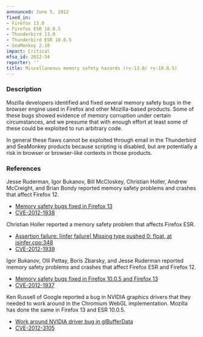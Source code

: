 ```yaml
---
announced: June 5, 2012
fixed_in:
- Firefox 13.0
- Firefox ESR 10.0.5
- Thunderbird 13.0
- Thunderbird ESR 10.0.5
- SeaMonkey 2.10
impact: Critical
mfsa_id: 2012-34
reporter: ''
title: Miscellaneous memory safety hazards (rv:13.0/ rv:10.0.5)
---
```


<h3>Description</h3>

<p>Mozilla developers identified and fixed several memory safety bugs
in the browser engine used in Firefox and other Mozilla-based
products. Some of these bugs showed evidence of memory corruption
under certain circumstances, and we presume that with enough effort at
least some of these could be exploited to run arbitrary code.</p>

<p>In general these flaws cannot be exploited through email in the Thunderbird
and SeaMonkey products because scripting is disabled, but are potentially a risk
in browser or browser-like contexts in those products.</p>

<h3>References</h3>

<p>Jesse Ruderman, Igor Bukanov, Bill McCloskey, Christian Holler, Andrew McCreight, and  Brian Bondy reported memory safety problems and crashes that affect Firefox 12.</p>
<ul>
  <li><a href="https://bugzilla.mozilla.org/buglist.cgi?bug_id=670317,699594,708688,716067, 718852,723773,723971,730415,736012,748948">
          Memory safety bugs fixed in Firefox 13</a></li>
  <li><a href="http://cve.mitre.org/cgi-bin/cvename.cgi?name=CVE-2012-1938" class="ex-ref">CVE-2012-1938</a></li>
</ul>

<p>Christian Holler reported a memory safety problem that affects Firefox ESR.</p>

<ul>
  <li><a href="https://bugzilla.mozilla.org/show_bug.cgi?id=748613">
      Assertion failure: [infer failure] Missing type pushed 0: float, at jsinfer.cpp:348</a></li>
  <li><a href="http://cve.mitre.org/cgi-bin/cvename.cgi?name=CVE-2012-1939" class="ex-ref">CVE-2012-1939</a></li>
</ul>

<p>Igor Bukanov, Olli Pettay, Boris Zbarsky, and Jesse Ruderman reported
memory safety problems and crashes that affect Firefox ESR and
Firefox 12.</p>

<ul>
  <li><a href="https://bugzilla.mozilla.org/buglist.cgi?bug_id=643967,723465,745254,745494,745580,643967">
          Memory safety bugs fixed in Firefox 10.0.5 and Firefox 13</a></li>
  <li><a href="http://cve.mitre.org/cgi-bin/cvename.cgi?name=CVE-2012-1937" class="ex-ref">CVE-2012-1937</a></li>
</ul>

<p>Ken Russell of Google reported a bug in NVIDIA graphics drivers that they needed to work around in the Chromium WebGL implementation. Mozilla has done the same in Firefox 13 and ESR 10.0.5.</p>

<ul>
  <li><a href="https://bugzilla.mozilla.org/show_bug.cgi?id=744888">
      Work around NVIDIA driver bug in glBufferData</a></li>
  <li><a href="http://cve.mitre.org/cgi-bin/cvename.cgi?name=CVE-2012-3105" class="ex-ref">CVE-2012-3105</a></li>
</ul>




